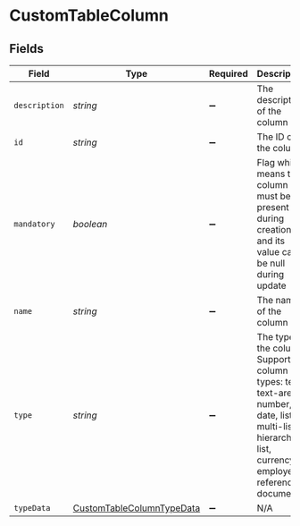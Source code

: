 # CustomTableColumn


## Fields

| Field                                                                                                                                                    | Type                                                                                                                                                     | Required                                                                                                                                                 | Description                                                                                                                                              |
| -------------------------------------------------------------------------------------------------------------------------------------------------------- | -------------------------------------------------------------------------------------------------------------------------------------------------------- | -------------------------------------------------------------------------------------------------------------------------------------------------------- | -------------------------------------------------------------------------------------------------------------------------------------------------------- |
| `description`                                                                                                                                            | *string*                                                                                                                                                 | :heavy_minus_sign:                                                                                                                                       | The description of the column                                                                                                                            |
| `id`                                                                                                                                                     | *string*                                                                                                                                                 | :heavy_minus_sign:                                                                                                                                       | The ID of the column                                                                                                                                     |
| `mandatory`                                                                                                                                              | *boolean*                                                                                                                                                | :heavy_minus_sign:                                                                                                                                       | Flag which means that column must be present during creation and its value can't be null during update                                                   |
| `name`                                                                                                                                                   | *string*                                                                                                                                                 | :heavy_minus_sign:                                                                                                                                       | The name of the column                                                                                                                                   |
| `type`                                                                                                                                                   | *string*                                                                                                                                                 | :heavy_minus_sign:                                                                                                                                       | The type of the column. Supported column types: text, text-area, number, date, list, multi-list, hierarchy-list, currency, employee-reference, document. |
| `typeData`                                                                                                                                               | [CustomTableColumnTypeData](../../models/shared/customtablecolumntypedata.md)                                                                            | :heavy_minus_sign:                                                                                                                                       | N/A                                                                                                                                                      |